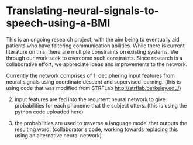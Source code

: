 # Translating-neural-signals-to-speech-using-a-BMI
This is an ongoing research project, with the aim being to eventually aid patients who have faltering communication abilities. While there is current literature on this, there are multiple constraints on existing systems. We through our work seek to overcome such constraints. Since research is a collaborative effort, we appreciate ideas and improvements to the network. 

Currently the network comprises of 1. deciphering input features from neural signals using coordinate descent and supervised learning. (this is using code that was modified from STRFLab http://strflab.berkeley.edu/)

2. input features are fed into the recurrent neural network to give probabilities for each phoneme that the subject utters. (this is using the python code uploaded here)

3. the probabilities are used to traverse a language model that outputs the resulting word. (collaborator's code, working towards replacing this using an alternative neural network)
